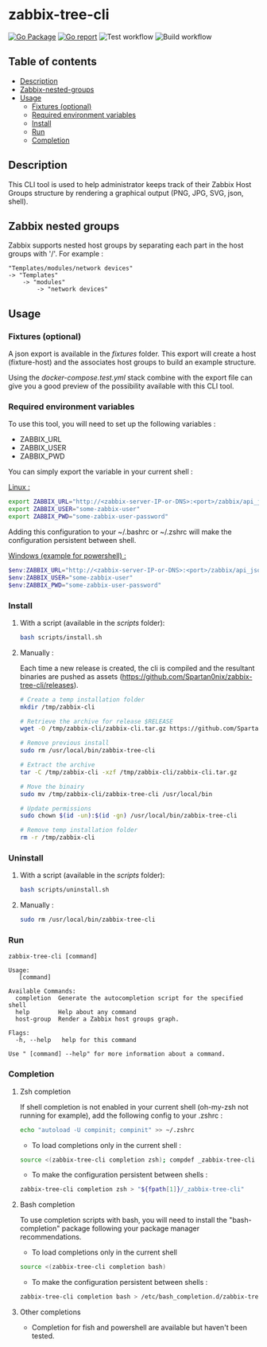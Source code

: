 # zabbix-tree-cli

[![Go Package](https://pkg.go.dev/badge/github.com/Spartan0nix/zabbix-tree-cli?status.svg)](https://pkg.go.dev/github.com/Spartan0nix/zabbix-tree-cli)
[![Go report](https://goreportcard.com/badge/github.com/Spartan0nix/zabbix-tree-cli)](https://goreportcard.com/report/github.com/Spartan0nix/zabbix-tree-cli)
![Test workflow](https://github.com/Spartan0nix/zabbix-tree-cli/actions/workflows/test.yml/badge.svg)
![Build workflow](https://github.com/Spartan0nix/zabbix-tree-cli/actions/workflows/build.yml/badge.svg)

## Table of contents

- [Description](#description)
- [Zabbix-nested-groups](#zabbix-nested-groups)
- [Usage](#usage)
  - [Fixtures (optional)](#fixtures-(optional))
  - [Required environment variables](#required-environment-variables)
  - [Install](#install)
  - [Run](#run)
  - [Completion](#completion)

## Description

This CLI tool is used to help administrator keeps track of their Zabbix Host Groups structure by rendering a graphical output (PNG, JPG, SVG, json, shell).

## Zabbix nested groups

Zabbix supports nested host groups by separating each part in the host groups with '/'.
For example :
```
"Templates/modules/network devices"
-> "Templates"
    -> "modules"
        -> "network devices"
```

## Usage

### Fixtures (optional)

A json export is available in the *fixtures* folder.
This export will create a host (fixture-host) and the associates host groups to build an example structure.

Using the *docker-compose.test.yml* stack combine with the export file can give you a good preview of the possibility available with this CLI tool.

### Required environment variables

To use this tool, you will need to set up the following variables :
- ZABBIX_URL
- ZABBIX_USER
- ZABBIX_PWD

You can simply export the variable in your current shell :

<u>Linux :</u>
```bash
export ZABBIX_URL="http://<zabbix-server-IP-or-DNS>:<port>/zabbix/api_jsonrpc.php"
export ZABBIX_USER="some-zabbix-user"
export ZABBIX_PWD="some-zabbix-user-password"
```
Adding this configuration to your ~/.bashrc or ~/.zshrc will make the configuration persistent between shell.

<u>Windows (example for powershell) :</u>
```powershell
$env:ZABBIX_URL="http://<zabbix-server-IP-or-DNS>:<port>/zabbix/api_jsonrpc.php"
$env:ZABBIX_USER="some-zabbix-user"
$env:ZABBIX_PWD="some-zabbix-user-password"
```

### Install

1. With a script (available in the *scripts* folder):

    ```bash
    bash scripts/install.sh
    ```

2. Manually :

    Each time a new release is created, the cli is compiled and the resultant binaries are pushed as assets (https://github.com/Spartan0nix/zabbix-tree-cli/releases).

    ```bash
    # Create a temp installation folder
    mkdir /tmp/zabbix-cli

    # Retrieve the archive for release $RELEASE
    wget -O /tmp/zabbix-cli/zabbix-cli.tar.gz https://github.com/Spartan0nix/zabbix-tree-cli/releases/download/$RELEASE/zabbix-tree-cli_$RELEASE_linux_amd64.tar.gz

    # Remove previous install
    sudo rm /usr/local/bin/zabbix-tree-cli

    # Extract the archive
    tar -C /tmp/zabbix-cli -xzf /tmp/zabbix-cli/zabbix-cli.tar.gz

    # Move the binairy
    sudo mv /tmp/zabbix-cli/zabbix-tree-cli /usr/local/bin

    # Update permissions
    sudo chown $(id -un):$(id -gn) /usr/local/bin/zabbix-tree-cli

    # Remove temp installation folder
    rm -r /tmp/zabbix-cli
    ```

### Uninstall

1. With a script (available in the *scripts* folder):

    ```bash
    bash scripts/uninstall.sh
    ```

2. Manually :

    ```bash
    sudo rm /usr/local/bin/zabbix-tree-cli
    ```

### Run
```
zabbix-tree-cli [command]

Usage:
   [command]

Available Commands:
  completion  Generate the autocompletion script for the specified shell
  help        Help about any command
  host-group  Render a Zabbix host groups graph.

Flags:
  -h, --help   help for this command

Use " [command] --help" for more information about a command.
```

### Completion

1. Zsh completion

    If shell completion is not enabled in your current shell (oh-my-zsh not running for example), add the following config to your .zshrc :

    ```bash
    echo "autoload -U compinit; compinit" >> ~/.zshrc
    ```

    - To load completions only in the current shell :
    ```bash
    source <(zabbix-tree-cli completion zsh); compdef _zabbix-tree-cli zabbix-tree-cli
    ```

    - To make the configuration persistent between shells :
    ```bash
    zabbix-tree-cli completion zsh > "${fpath[1]}/_zabbix-tree-cli"
    ```

2. Bash completion

    To use completion scripts with bash, you will need to install the "bash-completion" package following your package manager recommendations.


    - To load completions only in the current shell
    ```bash
    source <(zabbix-tree-cli completion bash)
    ```

    - To make the configuration persistent between shells :
    ```bash
    zabbix-tree-cli completion bash > /etc/bash_completion.d/zabbix-tree-cli
    ```

3. Other completions

    - Completion for fish and powershell are available but haven't been tested.